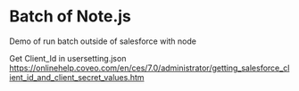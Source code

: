 # Batch of Note.js
Demo of run batch outside of salesforce with node

Get Client_Id in usersetting.json
https://onlinehelp.coveo.com/en/ces/7.0/administrator/getting_salesforce_client_id_and_client_secret_values.htm


